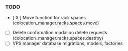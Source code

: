 ### TODO

-   [ X ] Move function for rack spaces (colocation_manager.racks.spaces.move)
-   [ ] Delete confirmation modal on delete requests (colocation_manager.racks.spaces.destroy)
-   [ ] VPS manager database migrations, models, factories
